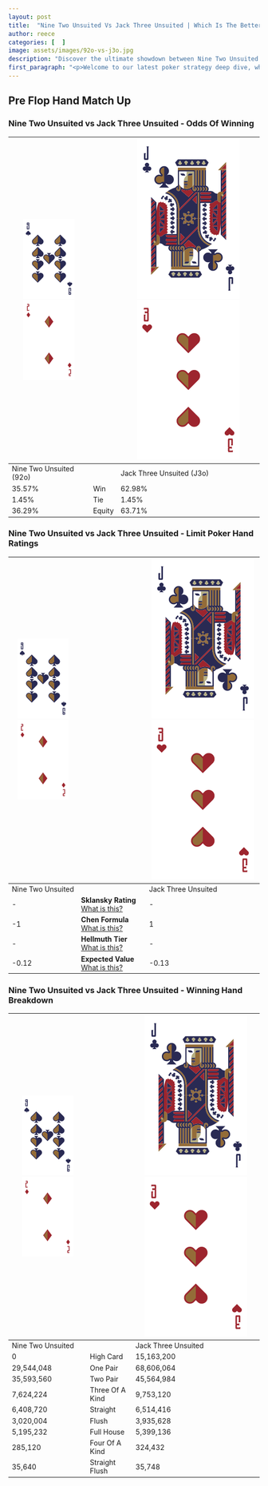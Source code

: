 ```yaml
---
layout: post
title:  "Nine Two Unsuited Vs Jack Three Unsuited | Which Is The Better Hand In Poker? A Complete Guide"
author: reece
categories: [  ]
image: assets/images/92o-vs-j3o.jpg
description: "Discover the ultimate showdown between Nine Two Unsuited and Jack Three Unsuited in poker! Uncover the odds, strategies, and scenarios where one hand triumphs over the other. Get ready to up your poker game with this thrilling analysis."
first_paragraph: "<p>Welcome to our latest poker strategy deep dive, where we're pitting two distinct hands against each other in a high-stakes showdown: Nine Two Unsuited vs Jack Three Unsuited.</p><p>In the dynamic world of poker, every decision counts, and knowing which hand holds the upper hand is key to your success at the table.</p><p>In this article, we'll dissect these two hands, explore the scenarios where one dominates the other, and equip you with the knowledge to make strategic choices that can tip the odds in your favor.</p><p>Get ready to unravel the intriguing dynamics of these poker hands and elevate your game to new heights.</p>"
---
```




[comment]: # (sp0)

## Pre Flop Hand Match Up

<div class="table hand-ratings" markdown="1"> 



### Nine Two Unsuited vs Jack Three Unsuited - Odds Of Winning


    
| ![image info](assets/images/hand1/9.png) ![image info](assets/images/hand1/2o.png) |  | ![image info](assets/images/hand2/J.png) ![image info](assets/images/hand2/3o.png) |
| -------- | -------- | -------- |
| Nine Two Unsuited (92o) |  | Jack Three Unsuited (J3o) |
| 35.57% | Win | 62.98% |
| 1.45% | Tie | 1.45% |
| 36.29% | Equity | 63.71% |




[comment]: # (sp1)



### Nine Two Unsuited vs Jack Three Unsuited - Limit Poker Hand Ratings


    
| ![image info](assets/images/hand1/9.png) ![image info](assets/images/hand1/2o.png) |  | ![image info](assets/images/hand2/J.png) ![image info](assets/images/hand2/3o.png) |
| -------- | -------- | -------- |
| Nine Two Unsuited |  | Jack Three Unsuited |
| - | **Sklansky Rating** [What is this?](/sklansky-rating-explained) | - |
| -1 | **Chen Formula** [What is this?](/chen-formula-explained) | 1 |
| - | **Hellmuth Tier** [What is this?](/Hellmuth-tier-explained) | - |
| -0.12 | **Expected Value** [What is this?](/expected-value-explained) | -0.13 |




[comment]: # (sp2)



### Nine Two Unsuited vs Jack Three Unsuited - Winning Hand Breakdown


    
| ![image info](assets/images/hand1/9.png) ![image info](assets/images/hand1/2o.png) |  | ![image info](assets/images/hand2/J.png) ![image info](assets/images/hand2/3o.png) |
| -------- | -------- | -------- |
| Nine Two Unsuited |  | Jack Three Unsuited |
| 0 | High Card | 15,163,200 |
| 29,544,048 | One Pair | 68,606,064 |
| 35,593,560 | Two Pair | 45,564,984 |
| 7,624,224 | Three Of A Kind | 9,753,120 |
| 6,408,720 | Straight | 6,514,416 |
| 3,020,004 | Flush | 3,935,628 |
| 5,195,232 | Full House | 5,399,136 |
| 285,120 | Four Of A Kind | 324,432 |
| 35,640 | Straight Flush | 35,748 |




[comment]: # (sp3)



</div>

[comment]: # (sp4)



[comment]: # (sp5)

